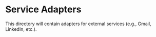 # Service Adapters

This directory will contain adapters for external services (e.g., Gmail, LinkedIn, etc.). 